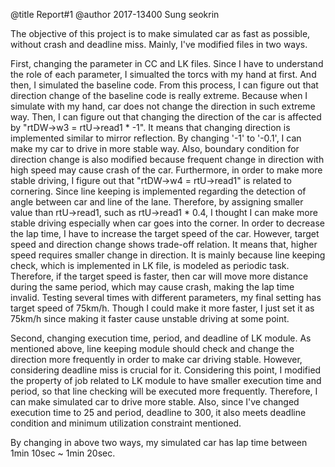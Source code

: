 @title Report#1
@author 2017-13400 Sung seokrin

The objective of this project is to make simulated car as fast as possible, without crash and deadline miss.
Mainly, I've modified files in two ways.

First, changing the parameter in CC and LK files.
Since I have to understand the role of each parameter, I simualted the torcs with my hand at first.
And then, I simulated the baseline code. From this process, I can figure out that direction change of the baseline code is really extreme. Because when I simulate with my hand, car does not change the direction in such extreme way.
Then, I can figure out that changing the direction of the car is affected by "rtDW->w3 = rtU->read1 * -1". It means that changing direction is implemented similar to mirror reflection. By changing '-1' to '-0.1', I can make my car to drive in more stable way.
Also, boundary condition for direction change is also modified because frequent change in direction with high speed may cause crash of the car. Furthermore, in order to make more stable driving, I figure out that "rtDW->w4 = rtU->read1" is related to cornering.
Since line keeping is implemented regarding the detection of angle between car and line of the lane. Therefore, by assigning smaller value than rtU->read1, such as rtU->read1 * 0.4, I thought I can make more stable driving especially when car goes into the corner.
In order to decrease the lap time, I have to increase the target speed of the car. However, target speed and direction change shows trade-off relation. It means that, higher speed requires smaller change in direction.
It is mainly because line keeping check, which is implemented in LK file, is modeled as periodic task. Therefore, if the target speed is faster, then car will move more distance during the same period, which may cause crash, making the lap time invalid.
Testing several times with different parameters, my final setting has target speed of 75km/h. Though I could make it more faster, I just set it as 75km/h since making it faster cause unstable driving at some point.

Second, changing execution time, period, and deadline of LK module. As mentioned above, line keeping module should check and change the direction more frequently in order to make car driving stable. However, considering deadline miss is crucial for it.
Considering this point, I modified the property of job related to LK module to have smaller execution time and period, so that line checking will be executed more frequently. Therefore, I can make simulated car to drive more stable.
Also, since I've changed execution time to 25 and period, deadline to 300, it also meets deadline condition and minimum utilization constraint mentioned.


By changing in above two ways, my simulated car has lap time between 1min 10sec ~ 1min 20sec.
